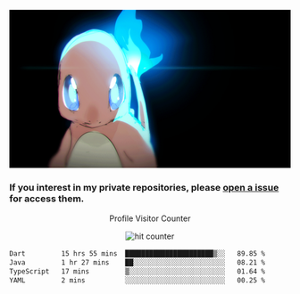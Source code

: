 [gif]: https://raw.githubusercontent.com/uysalserkan/uysalserkan/master/charmander-2.gif

![gif]

### If you interest in my private repositories, please [open a issue](https://github.com/uysalserkan/uysalserkan/issues) for access them.


<div align="center">
<p>Profile Visitor Counter</p>
<img src="https://profile-counter.glitch.me/uysalserkan/count.svg" alt="hit counter" align="center">
</div>

<!--START_SECTION:waka-->
```text
Dart         15 hrs 55 mins  ██████████████████████▒░░   89.85 % 
Java         1 hr 27 mins    ██░░░░░░░░░░░░░░░░░░░░░░░   08.21 % 
TypeScript   17 mins         ▒░░░░░░░░░░░░░░░░░░░░░░░░   01.64 % 
YAML         2 mins          ░░░░░░░░░░░░░░░░░░░░░░░░░   00.25 % 
```
<!--END_SECTION:waka-->
